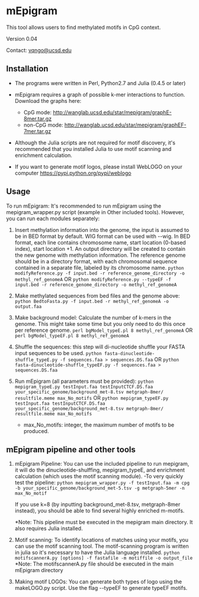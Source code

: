 # mEpigram  

This tool allows users to find methylated motifs in CpG context.

Version 0.04

Contact: vqngo@ucsd.edu

## Installation

- The programs were written in Perl, Python2.7 and Julia (0.4.5 or later)

- mEpigram requires a graph of possible k-mer interactions to function. Download the graphs here: 
	* CpG mode: http://wanglab.ucsd.edu/star/mepigram/graphE-8mer.tar.gz
	* non-CpG mode: http://wanglab.ucsd.edu/star/mepigram/graphEF-7mer.tar.gz

- Although the Julia scripts are not required for motif discovery, it's recommended that you installed Julia to use motif scanning and enrichment calculation.

- If you want to generate motif logos, please install WebLOGO on your computer https://pypi.python.org/pypi/weblogo  



## Usage
 
To run mEpigram: It's recommended to run mEpigram using the mepigram_wrapper.py script (example in Other included tools). However, you can run each modules separately:

1. Insert methylation information into the genome, the input is assumed to be in BED format by default. WIG format can be used with --wig. In BED format, each line contains chromosome name, start location (0-based index), start location +1. An output directory will be created to contain the new genome with methylation information. The reference genome should be in a directory format, with each chromosomal sequence contained in a separate file, labeled by its chromosome name. 
	`python modifyReference.py -f input.bed -r reference_genome_directory -o methyl_ref_genomeA`
	OR
	`python modifyReference.py --typeEF -f input.bed -r reference_genome_directory -o methyl_ref_genomeA`

2. Make methylated sequences from bed files and the genome above:
	`python BedtoFasta.py -f input.bed -r methyl_ref_genomeA -o output.faa`

3. Make background model: Calculate the number of k-mers in the genome. This might take some time but you only need to do this once per reference genome.
	`perl bgModel_typeE.pl 8 methyl_ref_genomeA`
	OR 
	`perl bgModel_typeEF.pl 8 methyl_ref_genomeA`

4. Shuffle the sequences: this step will di-nucleotide shuffle your FASTA input sequences to be used. 
	`python fasta-dinucleotide-shuffle_typeE.py -f sequences.faa > sequences.DS.faa`
	OR
	`python fasta-dinucleotide-shuffle_typeEF.py -f sequences.faa > sequences.DS.faa`


5. Run mEpigram (all parameters must be provided):
	`python mepigram_typeE.py testInput.faa testInputCTCF.DS.faa your_specific_genome/background_met-8.tsv metgraph-8mer/ resultfile.meme max_No_motifs`
	OR
	`python mepigram_typeEF.py testInput.faa testInputCTCF.DS.faa your_specific_genome/background_met-8.tsv metgraph-8mer/ resultfile.meme max_No_motifs`
	
	* max_No_motifs: integer, the maximum number of motifs to be produced.

## mEpigram pipeline and other tools

1. mEpigram Pipeline: You can use the included pipeline to run mepigram, it will do the dinucleotide-shulffing, mepigram_typeE, and enrichment calculation (which uses the motif scanning module).
	-To very quickly test the pipeline: 
	`python mepigram_wrapper.py -f testInput.faa -m cpg -b your_specific_genome/background_met-5.tsv -g metgraph-5mer -n max_No_motif`

	If you use k=8 (by inputting background_met-8.tsv, metgraph-8mer instead), you should be able to find several highly enriched m-motifs. 

	*Note: This pipeline must be executed in the mepigram main directory. It also requires Julia installed.

2. Motif scanning: To identify locations of matches using your motifs, you can use the motif scanning tool. The motif-scanning program is written in julia so it's necessary to have the Julia language installed. 
	`python motifscannerA.py [options] -f fastafile -m motiffile -o output_file`
	*Note: The motifscannerA.py file should be executed in the main mEpigram directory

3. Making motif LOGOs: You can generate both types of logo using the makeLOGO.py script. Use the flag --typeEF to generate typeEF motifs.

